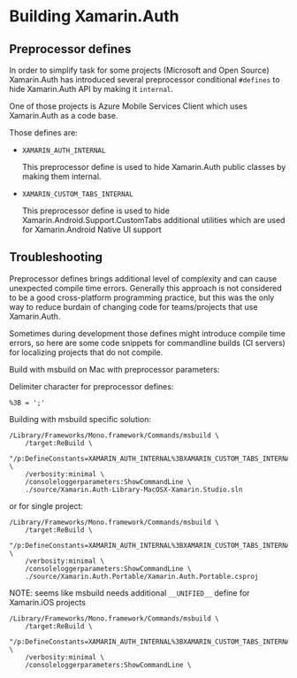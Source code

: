 # Building Xamarin.Auth 

## Preprocessor defines

In order to simplify task for some projects (Microsoft and Open Source) Xamarin.Auth
has introduced several preprocessor conditional `#defines` to hide Xamarin.Auth
API by making it `internal`.

One of those projects is Azure Mobile Services Client which uses Xamarin.Auth as a
code base. 

Those defines are:

*   `XAMARIN_AUTH_INTERNAL`

    This preprocessor define is used to hide Xamarin.Auth public classes by making them
    internal.

*   `XAMARIN_CUSTOM_TABS_INTERNAL`

    This preprocessor define is used to hide Xamarin.Android.Support.CustomTabs additional
    utilities which are used for Xamarin.Android Native UI support


## Troubleshooting

Preprocessor defines brings additional level of complexity and can cause unexpected compile
time errors. Generally this approach is not considered to be a good cross-platform programming
practice, but this was the only way to reduce burdain of changing code for teams/projects
that use Xamarin.Auth.

Sometimes during development those defines might introduce compile time errors, so here are
some code snippets for commandline builds (CI servers) for localizing projects that do not 
compile.

Build with msbuild on Mac with preprocessor parameters:

Delimiter character for preprocessor defines:

    %3B = ';'	

Building with msbuild specific solution:

    /Library/Frameworks/Mono.framework/Commands/msbuild \
        /target:ReBuild \
        "/p:DefineConstants=XAMARIN_AUTH_INTERNAL%3BXAMARIN_CUSTOM_TABS_INTERNAL" \
        /verbosity:minimal \
        /consoleloggerparameters:ShowCommandLine \
        ./source/Xamarin.Auth-Library-MacOSX-Xamarin.Studio.sln 

or for single project:

    /Library/Frameworks/Mono.framework/Commands/msbuild \
        /target:ReBuild \
        "/p:DefineConstants=XAMARIN_AUTH_INTERNAL%3BXAMARIN_CUSTOM_TABS_INTERNAL" \
        /verbosity:minimal \
        /consoleloggerparameters:ShowCommandLine \
        ./source/Xamarin.Auth.Portable/Xamarin.Auth.Portable.csproj 

NOTE: seems like msbuild needs additional `__UNIFIED__` define for Xamarin.iOS projects

    /Library/Frameworks/Mono.framework/Commands/msbuild \
        /target:ReBuild \
        "/p:DefineConstants=XAMARIN_AUTH_INTERNAL%3BXAMARIN_CUSTOM_TABS_INTERNAL%3B__UNIFIED__" \
        /verbosity:minimal \
        /consoleloggerparameters:ShowCommandLine \
